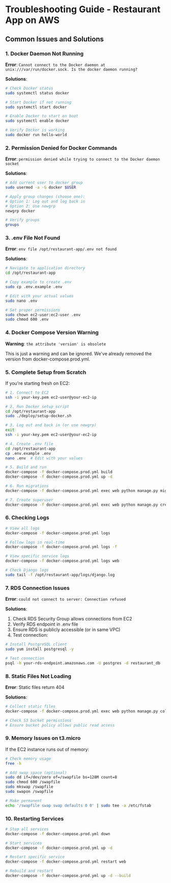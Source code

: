 # Troubleshooting Guide - Restaurant App on AWS

## Common Issues and Solutions

### 1. Docker Daemon Not Running

**Error**: `Cannot connect to the Docker daemon at unix:///var/run/docker.sock. Is the docker daemon running?`

**Solutions**:
```bash
# Check Docker status
sudo systemctl status docker

# Start Docker if not running
sudo systemctl start docker

# Enable Docker to start on boot
sudo systemctl enable docker

# Verify Docker is working
sudo docker run hello-world
```

### 2. Permission Denied for Docker Commands

**Error**: `permission denied while trying to connect to the Docker daemon socket`

**Solutions**:
```bash
# Add current user to docker group
sudo usermod -a -G docker $USER

# Apply group changes (choose one):
# Option 1: Log out and log back in
# Option 2: Use newgrp
newgrp docker

# Verify groups
groups
```

### 3. .env File Not Found

**Error**: `env file /opt/restaurant-app/.env not found`

**Solutions**:
```bash
# Navigate to application directory
cd /opt/restaurant-app

# Copy example to create .env
sudo cp .env.example .env

# Edit with your actual values
sudo nano .env

# Set proper permissions
sudo chown ec2-user:ec2-user .env
sudo chmod 600 .env
```

### 4. Docker Compose Version Warning

**Warning**: `the attribute 'version' is obsolete`

This is just a warning and can be ignored. We've already removed the version from docker-compose.prod.yml.

### 5. Complete Setup from Scratch

If you're starting fresh on EC2:

```bash
# 1. Connect to EC2
ssh -i your-key.pem ec2-user@your-ec2-ip

# 2. Run Docker setup script
cd /opt/restaurant-app
sudo ./deploy/setup-docker.sh

# 3. Log out and back in (or use newgrp)
exit
ssh -i your-key.pem ec2-user@your-ec2-ip

# 4. Create .env file
cd /opt/restaurant-app
cp .env.example .env
nano .env  # Edit with your values

# 5. Build and run
docker-compose -f docker-compose.prod.yml build
docker-compose -f docker-compose.prod.yml up -d

# 6. Run migrations
docker-compose -f docker-compose.prod.yml exec web python manage.py migrate

# 7. Create superuser
docker-compose -f docker-compose.prod.yml exec web python manage.py createsuperuser
```

### 6. Checking Logs

```bash
# View all logs
docker-compose -f docker-compose.prod.yml logs

# Follow logs in real-time
docker-compose -f docker-compose.prod.yml logs -f

# View specific service logs
docker-compose -f docker-compose.prod.yml logs web

# Check Django logs
sudo tail -f /opt/restaurant-app/logs/django.log
```

### 7. RDS Connection Issues

**Error**: `could not connect to server: Connection refused`

**Solutions**:
1. Check RDS Security Group allows connections from EC2
2. Verify RDS endpoint in .env file
3. Ensure RDS is publicly accessible (or in same VPC)
4. Test connection:
```bash
# Install PostgreSQL client
sudo yum install postgresql -y

# Test connection
psql -h your-rds-endpoint.amazonaws.com -U postgres -d restaurant_db
```

### 8. Static Files Not Loading

**Error**: Static files return 404

**Solutions**:
```bash
# Collect static files
docker-compose -f docker-compose.prod.yml exec web python manage.py collectstatic --noinput

# Check S3 bucket permissions
# Ensure bucket policy allows public read access
```

### 9. Memory Issues on t3.micro

If the EC2 instance runs out of memory:

```bash
# Check memory usage
free -h

# Add swap space (optional)
sudo dd if=/dev/zero of=/swapfile bs=128M count=8
sudo chmod 600 /swapfile
sudo mkswap /swapfile
sudo swapon /swapfile

# Make permanent
echo '/swapfile swap swap defaults 0 0' | sudo tee -a /etc/fstab
```

### 10. Restarting Services

```bash
# Stop all services
docker-compose -f docker-compose.prod.yml down

# Start services
docker-compose -f docker-compose.prod.yml up -d

# Restart specific service
docker-compose -f docker-compose.prod.yml restart web

# Rebuild and restart
docker-compose -f docker-compose.prod.yml up -d --build
```